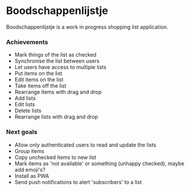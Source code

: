 # Boodschappenlijstje

Boodschappenlijstje is a work in progress shopping list application.

### Achievements

* Mark things of the list as checked
* Synchronise the list between users
* Let users have access to multiple lists
* Put items on the list
* Edit items on the list
* Take items off the list
* Rearrange items with drag and drop
* Add lists
* Edit lists
* Delete lists
* Rearrange lists with drag and drop

### Next goals

* Allow only authenticated users to read and update the lists
* Group items
* Copy unchecked items to new list
* Mark items as 'not available' or something (unhappy checked), maybe add emoji's?
* Install as PWA
* Send push notifications to alert 'subscribers' to a list
